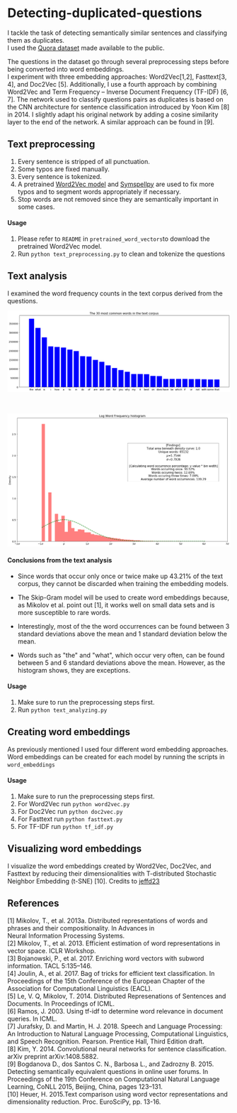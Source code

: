 # Detecting-duplicated-questions
I tackle the task of detecting semantically similar sentences and classifying them as duplicates. <br />
I used the [Quora dataset](https://www.kaggle.com/c/quora-question-pairs) made available to the public. <br />

The questions in the dataset go through several preprocessing steps before being converted into word embeddings. <br />
I experiment with three embedding approaches: Word2Vec[1,2], Fasttext[3, 4], and Doc2Vec [5]. Additionally, I use a fourth approach by combining Word2Vec and Term Frequency – Inverse Document Frequency (TF-IDF) [6, 7]. The network used to classify questions pairs as duplicates is based on the CNN architecture for sentence classification introduced by Yoon Kim [8] in 2014. I slightly adapt his original network by adding a cosine similarity layer to the end of the network. A similar approach can be found in [9].

## Text preprocessing

1. Every sentence is stripped of all punctuation.
2. Some typos are fixed manually.
3. Every sentence is tokenized.
4. A pretrained [Word2Vec model](https://drive.google.com/file/d/0B7XkCwpI5KDYNlNUTTlSS21pQmM/edit) and [Symspellpy](https://github.com/mammothb/symspellpy) are used to fix more typos and to segment words appropriately if necessary.
5. Stop words are not removed since they are semantically important in some cases.

#### Usage
1. Please refer to ```README``` in ```pretrained_word_vectors```to download the pretrained Word2Vec model.
2. Run ```python text_preprocessing.py``` to clean and tokenize the questions

## Text analysis

I examined the word frequency counts in the text corpus derived from the questions.

<p align="center">

<img src="https://github.com/Yoan-D/detecting-duplicated-questions/blob/master/screenshots/most_common_words.png" width="600">
</p>

<br />
<p align="center">

<img src="https://github.com/Yoan-D/detecting-duplicated-questions/blob/master/screenshots/log_frequency_diagram.png" width="600">

</p>

#### Conclusions from the text analysis

- Since words that occur only once or twice make up 43.21% of the text corpus, they cannot be discarded when training the embedding models.

- The Skip-Gram model will be used to create word embeddings because, as Mikolov et al. point out [1], it works well on small data sets and is more susceptible to rare words.

- Interestingly, most of the the word occurrences can be found between 3 standard deviations above the mean and 1 standard deviation below the mean.

- Words such as "the" and "what", which occur very often, can be found between 5 and 6 standard deviations above the mean. However, as the histogram shows, they are exceptions.

#### Usage

1. Make sure to run the preprocessing steps first.
2. Run ```python text_analyzing.py``` 

## Creating word embeddings
As previously mentioned I used four different word embedding approaches. <br />
Word embeddings can be created for each model by running the scripts in ```word_embeddings```

#### Usage

1. Make sure to run the preprocessing steps first.
2. For Word2Vec run ```python word2vec.py``` 
3. For Doc2Vec run ```python doc2vec.py``` 
4. For Fasttext run ```python fasttext.py``` 
4. For TF-IDF run ```python tf_idf.py``` 

## Visualizing word embeddings
I visualize the word embeddings created by Word2Vec, Doc2Vec, and Fasttext by reducing their dimensionalities with T-distributed Stochastic Neighbor Embedding (t-SNE) [10]. Credits to [jeffd23](https://www.kaggle.com/jeffd23/visualizing-word-vectors-with-t-sne)

## References
[1] Mikolov, T., et al. 2013a. Distributed representations of words and phrases and their compositionality. In Advances in    
Neural Information Processing Systems. <br />
[2] Mikolov, T., et al. 2013. Efficient estimation of word representations in vector space. ICLR Workshop. <br />
[3] Bojanowski, P., et al. 2017. Enriching word vectors with subword information. TACL 5:135–146. <br />
[4] Joulin, A., et al. 2017. Bag of tricks for efficient text classification. In Proceedings of the 15th Conference of the European Chapter of the Association for Computational Linguistics (EACL). <br />
[5] Le, V. Q, Mikolov, T. 2014. Distributed Represenations of Sentences and Documents. In Proceedings of ICML. <br />
[6] Ramos, J. 2003. Using tf-idf to determine word relevance in document queries. In ICML. <br />
[7] Jurafsky, D. and Martin, H. J. 2018. Speech and Language Processing: An Introduction to Natural Language Processing, Computational Linguistics, and Speech Recognition. Pearson. Prentice Hall, Third Edition draft. <br />
[8] Kim, Y. 2014. Convolutional neural networks for sentence classification. arXiv preprint arXiv:1408.5882.<br />
[9] Bogdanova D., dos Santos C. N., Barbosa L., and Zadrozny B. 2015. Detecting semantically equivalent questions in online user forums. In Proceedings of the 19th Conference on Computational Natural Language Learning, CoNLL 2015, Beijing, China, pages 123–131. <br />
[10] Heuer, H. 2015.Text comparison using word vector representations and dimensionality reduction. Proc. EuroSciPy, pp. 13-16.

